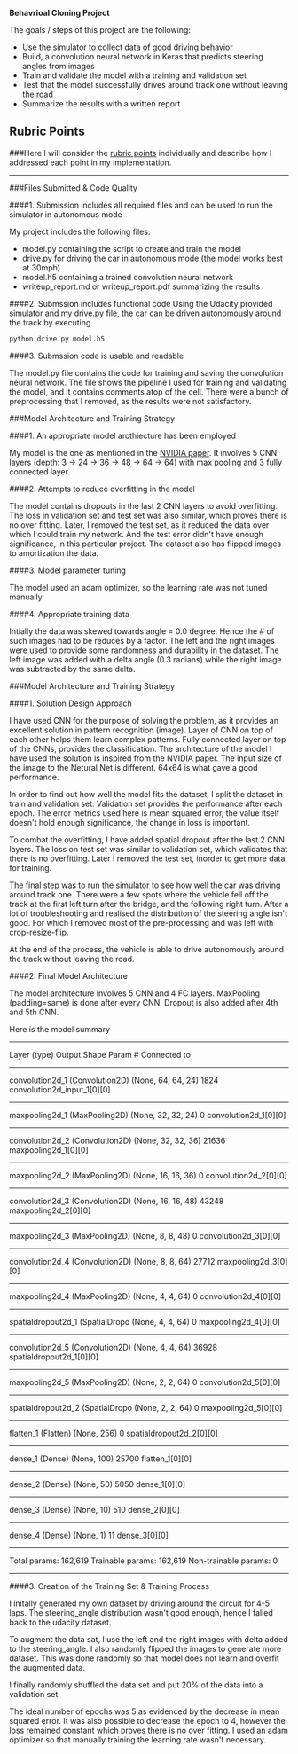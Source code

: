 **Behavrioal Cloning Project**

The goals / steps of this project are the following:
* Use the simulator to collect data of good driving behavior
* Build, a convolution neural network in Keras that predicts steering angles from images
* Train and validate the model with a training and validation set
* Test that the model successfully drives around track one without leaving the road
* Summarize the results with a written report


## Rubric Points
###Here I will consider the [rubric points](https://review.udacity.com/#!/rubrics/432/view) individually and describe how I addressed each point in my implementation.  

---
###Files Submitted & Code Quality

####1. Submission includes all required files and can be used to run the simulator in autonomous mode

My project includes the following files:
* model.py containing the script to create and train the model
* drive.py for driving the car in autonomous mode (the model works best at 30mph)
* model.h5 containing a trained convolution neural network 
* writeup_report.md or writeup_report.pdf summarizing the results

####2. Submssion includes functional code
Using the Udacity provided simulator and my drive.py file, the car can be driven autonomously around the track by executing 
```sh
python drive.py model.h5
```

####3. Submssion code is usable and readable

The model.py file contains the code for training and saving the convolution neural network. The file shows the pipeline I used for training and validating the model, and it contains comments atop of the cell.
There were a bunch of preprocessing that I removed, as the results were not satisfactory.

###Model Architecture and Training Strategy

####1. An appropriate model arcthiecture has been employed

My model is the one as mentioned in the [NVIDIA paper](http://images.nvidia.com/content/tegra/automotive/images/2016/solutions/pdf/end-to-end-dl-using-px.pdf).
It involves 5 CNN layers (depth: 3 -> 24 -> 36 -> 48 -> 64 -> 64) with max pooling and 3 fully connected layer.

####2. Attempts to reduce overfitting in the model

The model contains dropouts in the last 2 CNN layers to avoid overfitting.
The loss in validation set and test set was also similar, which proves there is no over fitting. Later, I removed the test set, as it reduced the data over which I could train my network. And the test error didn't have enough significance, in this particular project.
The dataset also has flipped images to amortization the data.

####3. Model parameter tuning

The model used an adam optimizer, so the learning rate was not tuned manually.

####4. Appropriate training data

Intially the data was skewed towards angle = 0.0 degree. Hence the # of such images had to be reduces by a factor.
The left and the right images were used to provide some randomness and durability in the dataset. The left image was added with a delta angle (0.3 radians) while the right image was subtracted by the same delta.

###Model Architecture and Training Strategy

####1. Solution Design Approach

I have used CNN for the purpose of solving the problem, as it provides an excellent solution in pattern recognition (image).
Layer of CNN on top of each other helps them learn complex patterns. Fully connected layer on top of the CNNs, provides the classification. The architecture of the model I have used the solution is inspired from the NVIDIA paper. The input size of the image to the Netural Net is different. 64x64 is what gave a good performance.

In order to find out how well the model fits the dataset, I split the dataset in train and validation set. Validation set provides the performance after each epoch. The error metrics used here is mean squared error, the value itself doesn't hold enough significance, the change in loss is important.

To combat the overfitting, I have added spatial dropout after the last 2 CNN layers. The loss on test set was similar to validation set, which validates that there is no overfitting. Later I removed the test set, inorder to get more data for training.

The final step was to run the simulator to see how well the car was driving around track one. There were a few spots where the vehicle fell off the track at the first left turn after the bridge, and the following right turn. After a lot of troubleshooting and realised the distribution of the steering angle isn't good. For which I removed most of the pre-processing and was left with crop-resize-flip.

At the end of the process, the vehicle is able to drive autonomously around the track without leaving the road.

####2. Final Model Architecture

The model architecture involves 5 CNN and 4 FC layers. MaxPooling (padding=same) is done after every CNN.
Dropout is also added after 4th and 5th CNN.

Here is the model summary

____________________________________________________________________________________________________
Layer (type)                     Output Shape          Param #     Connected to                     
____________________________________________________________________________________________________
convolution2d_1 (Convolution2D)  (None, 64, 64, 24)    1824        convolution2d_input_1[0][0]      
____________________________________________________________________________________________________
maxpooling2d_1 (MaxPooling2D)    (None, 32, 32, 24)    0           convolution2d_1[0][0]            
____________________________________________________________________________________________________
convolution2d_2 (Convolution2D)  (None, 32, 32, 36)    21636       maxpooling2d_1[0][0]             
____________________________________________________________________________________________________
maxpooling2d_2 (MaxPooling2D)    (None, 16, 16, 36)    0           convolution2d_2[0][0]            
____________________________________________________________________________________________________
convolution2d_3 (Convolution2D)  (None, 16, 16, 48)    43248       maxpooling2d_2[0][0]             
____________________________________________________________________________________________________
maxpooling2d_3 (MaxPooling2D)    (None, 8, 8, 48)      0           convolution2d_3[0][0]            
____________________________________________________________________________________________________
convolution2d_4 (Convolution2D)  (None, 8, 8, 64)      27712       maxpooling2d_3[0][0]             
____________________________________________________________________________________________________
maxpooling2d_4 (MaxPooling2D)    (None, 4, 4, 64)      0           convolution2d_4[0][0]            
____________________________________________________________________________________________________
spatialdropout2d_1 (SpatialDropo (None, 4, 4, 64)      0           maxpooling2d_4[0][0]             
____________________________________________________________________________________________________
convolution2d_5 (Convolution2D)  (None, 4, 4, 64)      36928       spatialdropout2d_1[0][0]         
____________________________________________________________________________________________________
maxpooling2d_5 (MaxPooling2D)    (None, 2, 2, 64)      0           convolution2d_5[0][0]            
____________________________________________________________________________________________________
spatialdropout2d_2 (SpatialDropo (None, 2, 2, 64)      0           maxpooling2d_5[0][0]             
____________________________________________________________________________________________________
flatten_1 (Flatten)              (None, 256)           0           spatialdropout2d_2[0][0]         
____________________________________________________________________________________________________
dense_1 (Dense)                  (None, 100)           25700       flatten_1[0][0]                  
____________________________________________________________________________________________________
dense_2 (Dense)                  (None, 50)            5050        dense_1[0][0]                    
____________________________________________________________________________________________________
dense_3 (Dense)                  (None, 10)            510         dense_2[0][0]                    
____________________________________________________________________________________________________
dense_4 (Dense)                  (None, 1)             11          dense_3[0][0]                    
____________________________________________________________________________________________________
Total params: 162,619
Trainable params: 162,619
Non-trainable params: 0
____________________________________________________________________________________________________



####3. Creation of the Training Set & Training Process

I initally generated my own dataset by driving around the circuit for 4-5 laps. The steering\_angle distribution wasn\'t good enough, hence I falled back to the udacity dataset.

To augment the data sat, I use the left and the right images with delta added to the steering\_angle. I also randomly flipped the images to generate more dataset. This was done randomly so that model does not learn and overfit the augmented data.


I finally randomly shuffled the data set and put 20% of the data into a validation set. 

The ideal number of epochs was 5 as evidenced by the decrease in mean squared error. It was also possible to decrease the epoch to 4, however the loss remained constant which proves there is no over fitting. I used an adam optimizer so that manually training the learning rate wasn't necessary.
